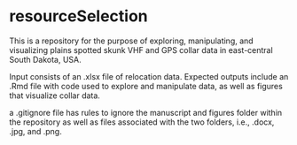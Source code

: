 # resourceSelection
This is a repository for the purpose of exploring, manipulating, and visualizing plains spotted skunk VHF and GPS collar data in east-central South Dakota, USA.

Input consists of an .xlsx file of relocation data. Expected outputs include an .Rmd file with code used to explore and manipulate data, as well as figures that visualize
collar data.

a .gitignore file has rules to ignore the manuscript and figures folder within the repository as well as files associated with the two folders, i.e.,
.docx, .jpg, and .png.
